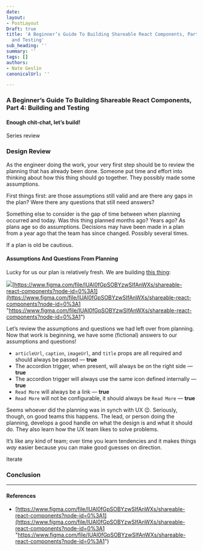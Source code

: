 ```yaml
---
date: 
layout:
- PostLayout
Draft: true
title: 'A Beginner’s Guide To Building Shareable React Components, Part 4: Building
  and Testing'
sub_heading: ''
summary: ''
tags: []
authors:
- Nate Geslin
canonicalUrl: ''

---
```

### A Beginner’s Guide To Building Shareable React Components, Part 4: Building and Testing

#### Enough chit-chat, let’s build!

Series review

### Design Review

As the engineer doing the work, your very first step should be to review the planning that has already been done. Someone put time and effort into thinking about how this thing should go together. They possibly made some assumptions.

First things first: are those assumptions still valid and are there any gaps in the plan? Were there any questions that still need answers?

Something else to consider is the gap of time between when planning occurred and today. Was this thing planned months ago? Years ago? As plans age so do assumptions. Decisions may have been made in a plan from a year ago that the team has since changed. Possibly several times.

If a plan is old be cautious.

#### Assumptions And Questions From Planning

Lucky for us our plan is relatively fresh. We are building [this thing](https://www.figma.com/file/IUAl0fGpSOBYzwSIfAnWXs/shareable-react-components?node-id=0%3A1):

![](https://cdn-images-1.medium.com/max/1600/1*99Te06XzOxbaxqVa7rBg9A.png)[https://www.figma.com/file/IUAl0fGpSOBYzwSIfAnWXs/shareable-react-components?node-id=0%3A1](https://www.figma.com/file/IUAl0fGpSOBYzwSIfAnWXs/shareable-react-components?node-id=0%3A1 "https://www.figma.com/file/IUAl0fGpSOBYzwSIfAnWXs/shareable-react-components?node-id=0%3A1")

Let’s review the assumptions and questions we had left over from planning. Now that work is beginning, we have some (fictional) answers to our assumptions and questions!

* `articleUrl`, `caption`, `imageUrl`, and `title` props are all required and should always be passed — **true**
* The accordion trigger, when present, will always be on the right side — **true**
* The accordion trigger will always use the same icon defined internally — **true**
* `Read More` will always be a link — **true**
* `Read More` will not be configurable, it should always be `Read More` — **true**

Seems whoever did the planning was in synch with UX 😉. Seriously, though, on good teams this happens. The lead, or person doing the planning, develops a good handle on what the design is and what it should do. They also learn how the UX team likes to solve problems.

It’s like any kind of team; over time you learn tendencies and it makes things _way_ easier because you can make good guesses on direction.

Iterate

### Conclusion

***

#### References

* [https://www.figma.com/file/IUAl0fGpSOBYzwSIfAnWXs/shareable-react-components?node-id=0%3A1](https://www.figma.com/file/IUAl0fGpSOBYzwSIfAnWXs/shareable-react-components?node-id=0%3A1 "https://www.figma.com/file/IUAl0fGpSOBYzwSIfAnWXs/shareable-react-components?node-id=0%3A1")